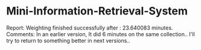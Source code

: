 # Mini-Information-Retrieval-System



Report:
Weighting finished successfully after : 23.640083 minutes.
Comments:
In an earlier version, It did 6 minutes on the same collection..
I'll try to return to something better in next versions..





